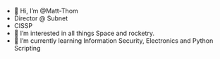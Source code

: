 - 👋 Hi, I’m @Matt-Thom
- Director @ Subnet
- CISSP
- 👀 I’m interested in all things Space and rocketry.
- 🌱 I’m currently learning Information Security, Electronics and Python Scripting




